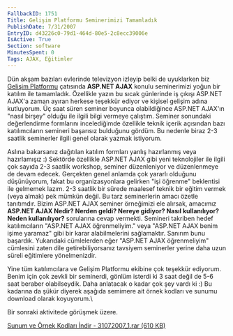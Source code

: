 ```yaml
---
FallbackID: 1751
Title: Gelişim Platformu Seminerimizi Tamamladık
PublishDate: 7/31/2007
EntryID: d43226c0-79d1-464d-80e5-2c8ecc39006e
IsActive: True
Section: software
MinutesSpent: 0
Tags: AJAX, Eğitimler
---
```

Dün akşam bazıları evlerinde televizyon izleyip belki de uyuklarken biz
[Gelişim Platformu](http://www.gelisimplaformu.org) çatısında **ASP.NET
AJAX** konulu seminerimizi yoğun bir katılım ile tamamladık. Özellikle
yazın bu sıcak günlerinde iş çıkışı ASP.NET AJAX'a zaman ayıran herkese
teşekkür ediyor ve kişisel gelişim adına kutluyorum. Üç saat süren
seminer boyunca olabildiğince ASP.NET AJAX'ın "nasıl birşey" olduğu ile
ilgili bilgi vermeye çalıştım. Seminer sonundaki değerlendirme
formlarını incelediğimde özellikle teknik içerik açısından bazı
katılımcıların semineri başarısız bulduğunu gördüm. Bu nedenle biraz 2-3
saatlik seminerler ilgili genel olarak yazmak istiyorum.

Aslına bakarsanız dağıtılan katılım formları yanlış hazırlanmış veya
hazırlamışız :) Sektörde özellikle ASP.NET AJAX gibi yeni teknolojiler
ile ilgili çok sayıda 2-3 saatlik workshop, seminer düzenleniyor ve
düzenlenmeye de devam edecek. Gerçekten genel anlamda çok yararlı
olduğunu düşünüyorum, fakat bu organizasyonlara gelirken "işi öğrenme"
beklentisi ile gelmemek lazım. 2-3 saatlik bir sürede maalesef teknik
bir eğitim vermek (veya almak) pek mümkün değil. Bu tarz seminerlerin
amacı özetle tanıtımdır. Bizim ASP.NET AJAX seminer örneğimizi ele
alırsak, amacımız **ASP.NET AJAX Nedir? Nerden geldi? Nereye gidiyor?
Nasıl kullanılıyor? Neden kullanılıyor?** sorularına cevap vermekti.
Semineri takriben hedef katılımcıların "ASP.NET AJAX öğrenmeliyim." veya
"ASP.NET AJAX benim işime yaramaz" gibi bir karar alabilmelerini
sağlamaktır. Sanırım bunu başardık. Yukarıdaki cümlelerden eğer "ASP.NET
AJAX öğrenmeliyim" cümlesini zaten dile getirebiliyorsanız tavsiyem
seminerler yerine daha uzun süreli eğitimlere yönelmenizdir.

Yine tüm katılımcılara ve Gelişim Platformu ekibine çok teşekkür
ediyorum. Benim için çok zevkli bir seminerdi, gönlüm isterdi ki 3 saat
değil de 5-6 saat beraber olabilseydik. Daha anlatacak o kadar çok şey
vardı ki :) Bu kadarına da şükür diyerek aşağıda semimere ait örnek
kodları ve sunumu download olarak koyuyorum.\

Bir sonraki aktivitede görüşmek üzere.

[Sunum ve Örnek Kodları İndir - 31072007\_1.rar (610
KB)](http://cdn.daron.yondem.com/assets/1751/31072007_1.rar)


